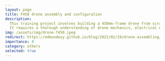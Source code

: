 ```yaml
---
layout: page
title: F450 drone assembly and configuration
description:
  This training project involves building a 450mm-frame drone from scratch, covering hardware assembly, electrical connection, airborne computer environment setup, software deployment, and real-world experiments. <br>
  It requires a thorough understanding of drone mechanics, electrical engineering, and software programming. The construction process involves selecting appropriate parts, soldering and wiring the components, and ensuring proper balance for stable flight.
img: /assets/img/drone-f450.jpeg
redirect: https://edmundwsy.github.io/blog/2021/01/19/drone-assembling/
importance: 4
category: others
selected: true
---
```

